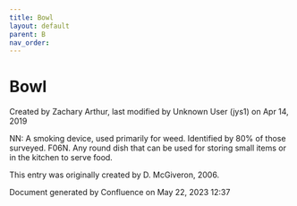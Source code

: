 ```yaml
---
title: Bowl
layout: default
parent: B
nav_order:
---
```


# Bowl

Created by  Zachary Arthur, last modified by  Unknown User (jys1) on Apr 14, 2019

NN: A smoking device, used primarily for weed. Identified by 80% of those surveyed. F06N. Any round dish that can be used for storing small items or in the kitchen to serve food. 

This entry was originally created by D. McGiveron, 2006.

Document generated by Confluence on May 22, 2023 12:37


